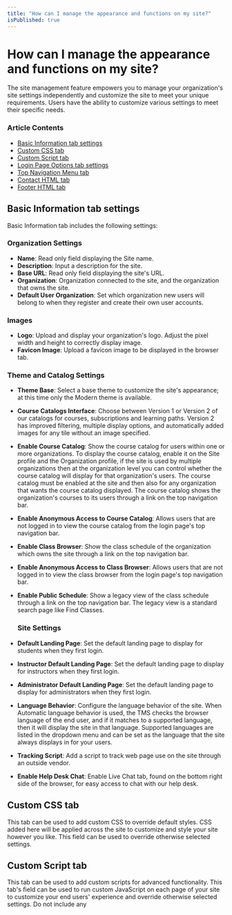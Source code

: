 ```yaml
---
title: "How can I manage the appearance and functions on my site?"
isPublished: true
---
```


# How can I manage the appearance and functions on my site?

The site management feature empowers you to manage your organization's site settings independently and customize the site to meet your unique requirements. Users have the ability to customize various settings to meet their specific needs.

### Article Contents
* [Basic Information tab settings](#basic-information-tab-settings)
* [Custom CSS tab](#custom-css-tab)
* [Custom Script tab](#custom-script-tab)
* [Login Page Options tab settings](#login-page-options-tab-settings)
* [Top Navigation Menu tab](#top-navigation-menu-tab)
* [Contact HTML tab](#contact-html-tab)
* [Footer HTML tab](#footer-html-tab)

## Basic Information tab settings


Basic Information tab includes the following settings:

### Organization Settings
* **Name**: Read only field displaying the Site name.
* **Description**: Input a description for the site.
* **Base URL**: Read only field displaying the site's URL.
* **Organization**: Organization connected to the site, and the organization that owns the site.
* **Default User Organization**: Set which organization new users will belong to when they register and create their own user accounts.
  
### Images
* **Logo**: Upload and display your organization's logo. Adjust the pixel width and height to correctly display image.
* **Favicon Image**: Upload a favicon image to be displayed in the browser tab.

### Theme and Catalog Settings
* **Theme Base**: Select a base theme to customize the site's appearance; at this time only the Modern theme is available.
* **Course Catalogs Interface**: Choose between Version 1 or Version 2 of our catalogs for courses, subscriptions and learning paths. Version 2 has improved filtering, multiple display options, and automatically added images for any tile without an image specified.
* **Enable Course Catalog**: Show the course catalog for users within one or more organizations. To display the course catalog, enable it on the Site profile and the Organization profile, if the site is used by multiple organizations then at the organization level you can control whether the course catalog will display for that organization's users. The course catalog must be enabled at the site and then also for any organization that wants the course catalog displayed. The course catalog shows the organization's courses to its users through a link on the top navigation bar.
* **Enable Anonymous Access to Course Catalog**: Allows users that are not logged in to view the course catalog from the login page's top navigation bar.
* **Enable Class Browser**: Show the class schedule of the organization which owns the site through a link on the top navigation bar.
* **Enable Anonymous Access to Class Browser**: Allows users that are not logged in to view the class browser from the login page's top navigation bar.
* **Enable Public Schedule**: Show a legacy view of the class schedule through a link on the top navigation bar. The legacy view is a standard search page like Find Classes.

  ### Site Settings
* **Default Landing Page**: Set the default landing page to display for students when they first login.
* **Instructor Default Landing Page**: Set the default landing page to display for instructors when they first login.
* **Administrator Default Landing Page**: Set the default landing page to display for administrators when they first login.
* **Language Behavior**: Configure the language behavior of the site. When Automatic language behavior is used, the TMS checks the browser language of the end user, and if it matches to a supported language, then it will display the site in that language. Supported languages are listed in the dropdown menu and can be set as the language that the site always displays in for your users.
* **Tracking Script**: Add a script to track web page use on the site through an outside vendor.
* **Enable Help Desk Chat**: Enable Live Chat tab, found on the bottom right side of the browser, for easy access to chat with our help desk.

## Custom CSS tab
This tab can be used to add custom CSS to override default styles. CSS added here will be applied across the site to customize and style your site however you like. This field can be used to override otherwise selected settings.

## Custom Script tab
This tab can be used to add custom scripts for advanced functionality. This tab's field can be used to run custom JavaScript on each page of your site to customize your end users' experience and override otherwise selected settings. Do not include any <script> tags.

## Login Page Options tab settings
**Login Page Options Tab** includes the following settings:
* **Sign-in Message Box Tag HTML**: Customize the HTML message displayed on the sign-in page.
* **Intro Content HTML**: Customize the HTML content displayed on the login page.
* **Enable Register by Training Key on Logon Page**: Allow users to register using a training key via the login page.
  
## Top Navigation Menu tab
Customize the top navigation bar and its buttons.

## Contact HTML tab
Customize the HTML content displayed in the Contact section. Content added here will replace Skillable's default contact information.

## Footer HTML tab
Customize the HTML content displayed in the Footer section on each page. Content added here will replace Skillable's default footer information.

